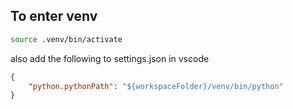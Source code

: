 

## To enter venv
```bash
source .venv/bin/activate
```

also add the following to settings.json in vscode
```json
{
    "python.pythonPath": "${workspaceFolder}/venv/bin/python"
}

```